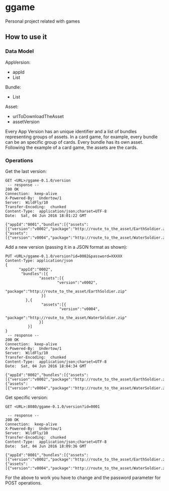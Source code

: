# ggame
Personal project related with games

## How to use it

### Data Model

AppVersion:
  + appId
  + List<Bundle>

Bundle:
  + List<Asset>

Asset:
  + urlToDownloadTheAsset
  + assetVersion

Every App Version has an unique identifier and a list of bundles representing groups of assets. In a card game, for example, every bundle can be an specific group of cards.
Every bundle has its own asset. Following the example of a card game, the assets are the cards.

### Operations
Get the last version:

```
GET <URL>/ggame-0.1.0/version
 -- response --
200 OK
Connection:  keep-alive
X-Powered-By:  Undertow/1
Server:  WildFly/10
Transfer-Encoding:  chunked
Content-Type:  application/json;charset=UTF-8
Date:  Sat, 04 Jun 2016 18:01:22 GMT

{"appId":"0001","bundles":[{"assets":[{"version":"v0002","package":"http://route_to_the_asset/EarthSoldier.zip"}]},{"assets":[{"version":"v0004","package":"http://route_to_the_asset/WaterSoldier.zip"}]}]}
```

Add a new version (passing it in a JSON format as shown):
```
PUT <URL>/ggame-0.1.0/version?id=0002&password=XXXXX
Content-Type: application/json
{
      "appId":"0002",
       "bundles":[{
               "assets":[{
                       "version":"v0002",
                       "package":"http://route_to_the_asset/EarthSoldier.zip"
                }]
         },{
                "assets":[{
                        "version":"v0004",
                        "package":"http://route_to_the_asset/WaterSoldier.zip"
               }]
          }]
}
 -- response --
200 OK
Connection:  keep-alive
X-Powered-By:  Undertow/1
Server:  WildFly/10
Transfer-Encoding:  chunked
Content-Type:  application/json;charset=UTF-8
Date:  Sat, 04 Jun 2016 18:04:34 GMT

{"appId":"0002","bundles":[{"assets":[{"version":"v0002","package":"http://route_to_the_asset/EarthSoldier.zip"}]},{"assets":[{"version":"v0004","package":"http://route_to_the_asset/WaterSoldier.zip"}]}]}
```

Get specific version:
```
GET <URL>:8080/ggame-0.1.0/version?id=0001

 -- response --
200 OK
Connection:  keep-alive
X-Powered-By:  Undertow/1
Server:  WildFly/10
Transfer-Encoding:  chunked
Content-Type:  application/json;charset=UTF-8
Date:  Sat, 04 Jun 2016 18:09:36 GMT

{"appId":"0001","bundles":[{"assets":[{"version":"v0002","package":"http://route_to_the_asset/EarthSoldier.zip"}]},{"assets":[{"version":"v0004","package":"http://route_to_the_asset/WaterSoldier.zip"}]}]}
```

For the above to work you  have to change <URL> and the password parameter for POST operations.
